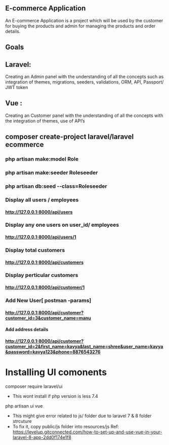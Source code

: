 ## E-commerce Application

An E-commerce Application is a project which will be used by the customer for buying the 
products and admin for managing the products and order details.

## Goals

## Laravel:
 Creating an Admin panel with the understanding of all the concepts such as integration 
of themes, migrations, seeders, validations, ORM, API, Passport/ JWT token
## Vue :
 Creating an Customer panel with the understanding of all the concepts with the 
integration of themes, use of API’s

## composer create-project laravel/laravel ecommerce
### php artisan make:model Role
### php artisan make:seeder Roleseeder
### php artisan db:seed --class=Roleseeder


### Display all users / employees
#### http://127.0.0.1:8000/api/users
### Display any one  users  on user_id/ employees
#### http://127.0.0.1:8000/api/users/1

### Display total customers
#### http://127.0.0.1:8000/api/customers
 
### Display perticular customers
####  http://127.0.0.1:8000/api/customer/1
### Add New User[ postman -params]
#### http://127.0.0.1:8000/api/customer?customer_id=3&customer_name=manu
#### Add address details
#### http://127.0.0.1:8000/api/customer?customer_id=2&first_name=kavya&last_name=shree&user_name=kavya&password=kavya123&phone=8876543276

 

# Installing UI comonents 


composer require laravel/ui
- This wont install if php version is less 7.4

php artisan ui vue
- This might give error related to js/ folder due to laravel 7 & 8 folder strcuture
- To fix it, copy public/js folder into resources/js
Ref: https://levelup.gitconnected.com/how-to-set-up-and-use-vue-in-your-laravel-8-app-2dd0f174e1f8
